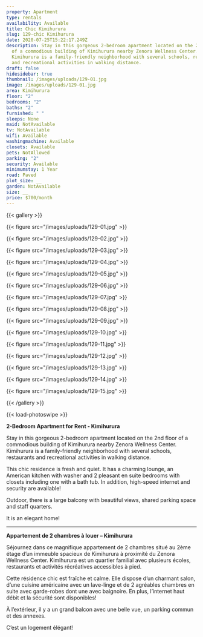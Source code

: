 ```yaml
---
property: Apartment
type: rentals
availability: Available
title: Chic Kimihurura
slug: 129-chic Kimihurura
date: 2020-07-25T15:22:17.249Z
description: Stay in this gorgeous 2-bedroom apartment located on the 2nd floor
  of a commodious building of Kimihurura nearby Zenora Wellness Center.
  Kimihurura is a family-friendly neighborhood with several schools, restaurants
  and recreational activities in walking distance.
draft: false
hidesidebar: true
thumbnail: /images/uploads/129-01.jpg
image: /images/uploads/129-01.jpg
area: Kimihurura
floor: "2"
bedrooms: "2"
baths: "2"
furnished: " "
sleeps: None
maid: NotAvailable
tv: NotAvailable
wifi: Available
washingmachine: Available
closets: Available
pets: NotAllowed
parking: "2"
security: Available
minimumstay: 1 Year
road: Paved
plot_size: __
garden: NotAvailable
size: __
price: $700/month
---
```

{{< gallery >}}

{{< figure src="/images/uploads/129-01.jpg" >}}

{{< figure src="/images/uploads/129-02.jpg" >}}

{{< figure src="/images/uploads/129-03.jpg" >}}

{{< figure src="/images/uploads/129-04.jpg" >}}

{{< figure src="/images/uploads/129-05.jpg" >}}

{{< figure src="/images/uploads/129-06.jpg" >}}

{{< figure src="/images/uploads/129-07.jpg" >}}

{{< figure src="/images/uploads/129-08.jpg" >}}

{{< figure src="/images/uploads/129-09.jpg" >}}

{{< figure src="/images/uploads/129-10.jpg" >}}

{{< figure src="/images/uploads/129-11.jpg" >}}

{{< figure src="/images/uploads/129-12.jpg" >}}

{{< figure src="/images/uploads/129-13.jpg" >}}

{{< figure src="/images/uploads/129-14.jpg" >}}

{{< figure src="/images/uploads/129-15.jpg" >}}

{{< /gallery >}}

{{< load-photoswipe >}}

**2-Bedroom Apartment for Rent - Kimihurura**

Stay in this gorgeous 2-bedroom apartment located on the 2nd floor of a commodious building of Kimihurura nearby Zenora Wellness Center. Kimihurura is a family-friendly neighborhood with several schools, restaurants and recreational activities in walking distance.

This chic residence is fresh and quiet. It has a charming lounge, an American kitchen with washer and 2 pleasant en suite bedrooms with closets including one with a bath tub. In addition, high-speed internet and security are available!

Outdoor, there is a large balcony with beautiful views, shared parking space and staff quarters.

It is an elegant home!

- - -

**Appartement de 2 chambres à louer – Kimihurura**

Séjournez dans ce magnifique appartement de 2 chambres situé au 2ème étage d’un immeuble spacieux de Kimihurura à proximité du Zenora Wellness Center. Kimihurura est un quartier familial avec plusieurs écoles, restaurants et activités récréatives accessibles à pied.

Cette résidence chic est fraîche et calme. Elle dispose d’un charmant salon, d’une cuisine américaine avec un lave-linge et de 2 agréables chambres en suite avec garde-robes dont une avec baignoire. En plus, l’internet haut débit et la sécurité sont disponibles!

À l’extérieur, il y a un grand balcon avec une belle vue, un parking commun et des annexes.

C’est un logement élégant!